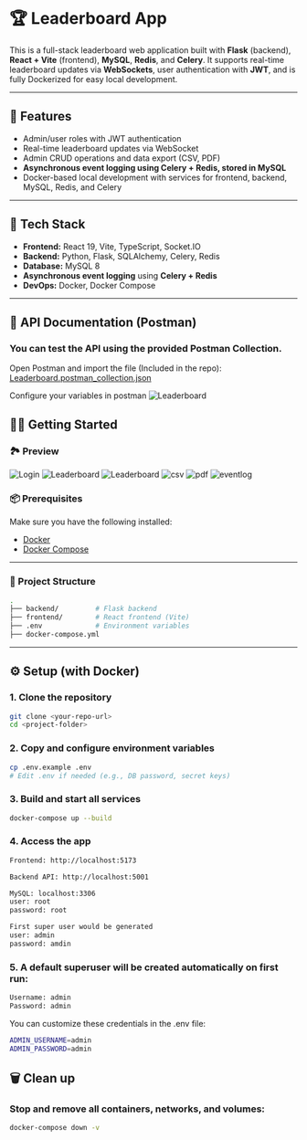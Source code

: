 # 🏆 Leaderboard App

This is a full-stack leaderboard web application built with **Flask** (backend), **React + Vite** (frontend), **MySQL**, **Redis**, and **Celery**. It supports real-time leaderboard updates via **WebSockets**, user authentication with **JWT**, and is fully Dockerized for easy local development.

---

## 🚀 Features

- Admin/user roles with JWT authentication
- Real-time leaderboard updates via WebSocket
- Admin CRUD operations and data export (CSV, PDF)
- **Asynchronous event logging using Celery + Redis, stored in MySQL**
- Docker-based local development with services for frontend, backend, MySQL, Redis, and Celery

---

## 🧰 Tech Stack

- **Frontend:** React 19, Vite, TypeScript, Socket.IO
- **Backend:** Python, Flask, SQLAlchemy, Celery, Redis
- **Database:** MySQL 8
- **Asynchronous event logging** using **Celery + Redis**
- **DevOps:** Docker, Docker Compose

---

## 📮 API Documentation (Postman)
### You can test the API using the provided Postman Collection.

Open Postman and import the file (Included in the repo):
[Leaderboard.postman_collection.json](https://raw.githubusercontent.com/Chiwai15/leaderboard/refs/heads/main/Leaderboard.postman_collection.json)<br />

Configure your variables in postman
![Leaderboard](public/postman.jpg)


## 🧑‍💻 Getting Started

### 🏞️ Preview
![Login](public/login.jpg)
![Leaderboard](public/admin-leaderboard.jpg)
![Leaderboard](public/leaderboard.jpg)
![csv](public/csv.jpg)
![pdf](public/pdf.jpg)
![eventlog](public/eventlog.jpg)

### 📦 Prerequisites

Make sure you have the following installed:

- [Docker](https://www.docker.com/)
- [Docker Compose](https://docs.docker.com/compose/)

---

### 📁 Project Structure

```bash
.
├── backend/         # Flask backend
├── frontend/        # React frontend (Vite)
├── .env             # Environment variables
├── docker-compose.yml
```

---
## ⚙️ Setup (with Docker)
### 1. Clone the repository
```bash
git clone <your-repo-url>
cd <project-folder>
```

### 2. Copy and configure environment variables
```bash
cp .env.example .env
# Edit .env if needed (e.g., DB password, secret keys)
```

### 3. Build and start all services
```bash
docker-compose up --build
```

### 4. Access the app
```bash
Frontend: http://localhost:5173

Backend API: http://localhost:5001

MySQL: localhost:3306
user: root
password: root 

First super user would be generated
user: admin
password: amdin 
```

### 5. A default superuser will be created automatically on first run:
```bash
Username: admin  
Password: admin
```
You can customize these credentials in the .env file:
```bash
ADMIN_USERNAME=admin
ADMIN_PASSWORD=admin
```

## 🗑 Clean up
### Stop and remove all containers, networks, and volumes:
```bash
docker-compose down -v
```